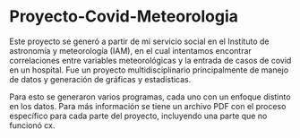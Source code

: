 # Proyecto-Covid-Meteorologia
Este proyecto se generó a partir de mi servicio social en el Instituto de astronomía y meteorología (IAM), en el cual intentamos encontrar correlaciones entre variables meteorológicas y la entrada de casos de covid en un hospital. Fue un proyecto multidisciplinario principalmente de manejo de datos y generación de gráficas y estadísticas.

Para esto se generaron varios programas, cada uno con un enfoque distinto en los datos. Para más información se tiene un archivo PDF con el proceso específico para cada parte del proyecto, incluyendo una parte que no funcionó cx.
